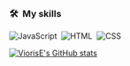 ### 🛠 &nbsp;My skills

![JavaScript](https://img.shields.io/badge/-JavaScript-05122A?style=flat&logo=javascript)&nbsp;
![HTML](https://img.shields.io/badge/-HTML-05122A?style=flat&logo=HTML5)&nbsp;
![CSS](https://img.shields.io/badge/-CSS-05122A?style=flat&logo=CSS3&logoColor=1572B6)&nbsp;

[![ViorisE's GitHub stats](https://github-readme-stats.vercel.app/api?username=viorise-ai)](https://github.com/anuraghazra/github-readme-stats)
